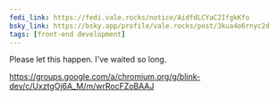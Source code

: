 ```yaml
---
fedi_link: https://fedi.vale.rocks/notice/AidfdLCYaC2IfgkKfo
bsky_link: https://bsky.app/profile/vale.rocks/post/3kua4o6rnyc2d
tags: [front-end development]
---
```


Please let this happen. I've waited so long.

<https://groups.google.com/a/chromium.org/g/blink-dev/c/UxztgOj6A_M/m/wrRocFZoBAAJ>
